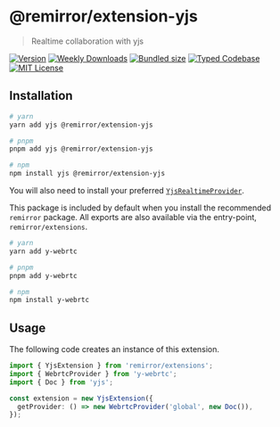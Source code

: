 # @remirror/extension-yjs

> Realtime collaboration with yjs

[![Version][version]][npm] [![Weekly Downloads][downloads-badge]][npm] [![Bundled size][size-badge]][size] [![Typed Codebase][typescript]](#) [![MIT License][license]](#)

[version]: https://flat.badgen.net/npm/v/@remirror/extension-yjs/next
[npm]: https://npmjs.com/package/@remirror/extension-yjs/v/next
[license]: https://flat.badgen.net/badge/license/MIT/purple
[size]: https://bundlephobia.com/result?p=@remirror/extension-yjs
[size-badge]: https://flat.badgen.net/bundlephobia/minzip/@remirror/extension-yjs
[typescript]: https://flat.badgen.net/badge/icon/TypeScript?icon=typescript&label
[downloads-badge]: https://badgen.net/npm/dw/@remirror/extension-yjs/red?icon=npm

## Installation

```bash
# yarn
yarn add yjs @remirror/extension-yjs

# pnpm
pnpm add yjs @remirror/extension-yjs

# npm
npm install yjs @remirror/extension-yjs
```

You will also need to install your preferred [`YjsRealtimeProvider`](https://github.com/yjs/yjs#providers).

This package is included by default when you install the recommended `remirror` package. All exports are also available via the entry-point, `remirror/extensions`.

```bash
# yarn
yarn add y-webrtc

# pnpm
pnpm add y-webrtc

# npm
npm install y-webrtc
```

## Usage

The following code creates an instance of this extension.

```ts
import { YjsExtension } from 'remirror/extensions';
import { WebrtcProvider } from 'y-webrtc';
import { Doc } from 'yjs';

const extension = new YjsExtension({
  getProvider: () => new WebrtcProvider('global', new Doc()),
});
```
